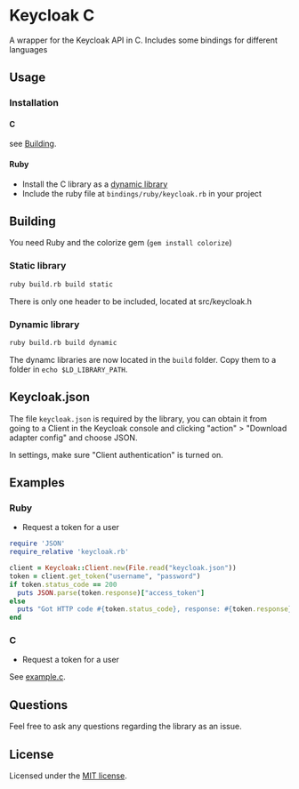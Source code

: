 # Keycloak C

A wrapper for the Keycloak API in C. Includes some bindings for different languages

## Usage

### Installation

#### C

see [Building](#building).

#### Ruby

- Install the C library as a [dynamic library](dynamic-library)
- Include the ruby file at `bindings/ruby/keycloak.rb` in your project

<!-- - OR: `gem install keycloak-api` -->

## Building

You need Ruby and the colorize gem (`gem install colorize`)

### Static library

```sh
ruby build.rb build static
```

There is only one header to be included, located at src/keycloak.h

### Dynamic library

```sh
ruby build.rb build dynamic
```

The dynamc libraries are now located in the `build` folder. Copy them to a folder
in `echo $LD_LIBRARY_PATH`.

## Keycloak.json

The file `keycloak.json` is required by the library, you can obtain it from going to a Client in the Keycloak console
and clicking "action" > "Download adapter config" and choose JSON.

In settings, make sure "Client authentication" is turned on.

## Examples

### Ruby

- Request a token for a user
```ruby
require 'JSON'
require_relative 'keycloak.rb'

client = Keycloak::Client.new(File.read("keycloak.json"))
token = client.get_token("username", "password")
if token.status_code == 200
  puts JSON.parse(token.response)["access_token"]
else
  puts "Got HTTP code #{token.status_code}, response: #{token.response}"
end
```

### C

- Request a token for a user

See [example.c](example.c).

## Questions

Feel free to ask any questions regarding the library as an issue.

## License

Licensed under the [MIT license](LICENSE).
